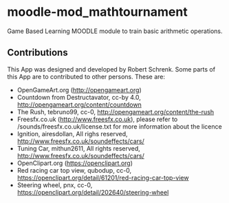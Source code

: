 # moodle-mod_mathtournament
Game Based Learning MOODLE module to train basic arithmetic operations.


## Contributions

This App was designed and developed by Robert Schrenk. Some parts of this App are to contributed to other persons. These are:

- OpenGameArt.org (http://opengameart.org)
 - Countdown from Destructavator, cc-by 4.0, http://opengameart.org/content/countdown
 - The Rush, tebruno99, cc-0, http://opengameart.org/content/the-rush
- Freesfx.co.uk (http://www.freesfx.co.uk), please refer to /sounds/freesfx.co.uk/license.txt for more information about the licence
 - Ignition, airesdollan, All righs reserved, http://www.freesfx.co.uk/soundeffects/cars/
 - Tuning Car, mithun2611, All rights reserved, http://www.freesfx.co.uk/soundeffects/cars/
- OpenClipart.org (https://openclipart.org)
 - Red racing car top view, qubodup, cc-0, https://openclipart.org/detail/61201/red-racing-car-top-view
 - Steering wheel, pnx, cc-0, https://openclipart.org/detail/202640/steering-wheel
